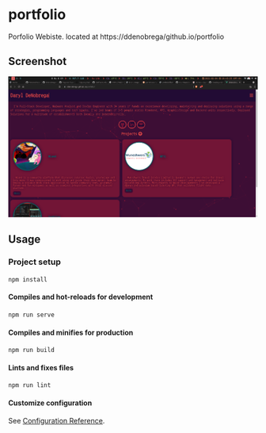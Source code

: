 # portfolio

Porfolio Webiste. located at https://ddenobrega/github.io/portfolio

## Screenshot

![Portfolio](https://github.com/ddenobrega/portfolio/blob/main/portfolio.png)

## Usage

### Project setup

```
npm install
```

#### Compiles and hot-reloads for development

```
npm run serve
```

#### Compiles and minifies for production

```
npm run build
```

#### Lints and fixes files

```
npm run lint
```

#### Customize configuration

See [Configuration Reference](https://cli.vuejs.org/config/).
